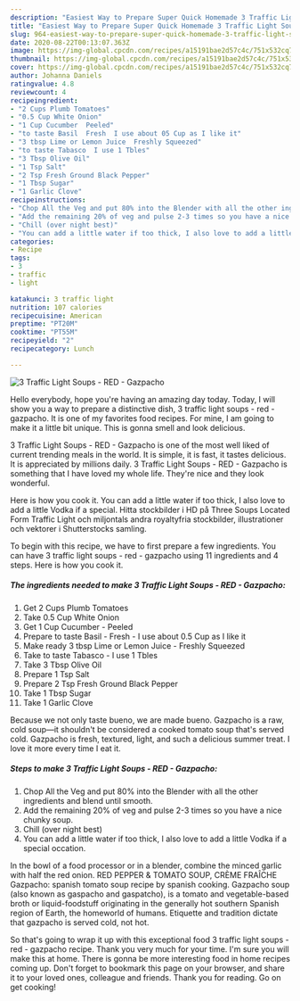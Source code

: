 ```yaml
---
description: "Easiest Way to Prepare Super Quick Homemade 3 Traffic Light Soups - RED - Gazpacho"
title: "Easiest Way to Prepare Super Quick Homemade 3 Traffic Light Soups - RED - Gazpacho"
slug: 964-easiest-way-to-prepare-super-quick-homemade-3-traffic-light-soups-red-gazpacho
date: 2020-08-22T00:13:07.363Z
image: https://img-global.cpcdn.com/recipes/a15191bae2d57c4c/751x532cq70/3-traffic-light-soups-red-gazpacho-recipe-main-photo.jpg
thumbnail: https://img-global.cpcdn.com/recipes/a15191bae2d57c4c/751x532cq70/3-traffic-light-soups-red-gazpacho-recipe-main-photo.jpg
cover: https://img-global.cpcdn.com/recipes/a15191bae2d57c4c/751x532cq70/3-traffic-light-soups-red-gazpacho-recipe-main-photo.jpg
author: Johanna Daniels
ratingvalue: 4.8
reviewcount: 4
recipeingredient:
- "2 Cups Plumb Tomatoes"
- "0.5 Cup White Onion"
- "1 Cup Cucumber  Peeled"
- "to taste Basil  Fresh  I use about 05 Cup as I like it"
- "3 tbsp Lime or Lemon Juice  Freshly Squeezed"
- "to taste Tabasco  I use 1 Tbles"
- "3 Tbsp Olive Oil"
- "1 Tsp Salt"
- "2 Tsp Fresh Ground Black Pepper"
- "1 Tbsp Sugar"
- "1 Garlic Clove"
recipeinstructions:
- "Chop All the Veg and put 80% into the Blender with all the other ingredients and blend until smooth."
- "Add the remaining 20% of veg and pulse 2-3 times so you have a nice chunky soup."
- "Chill (over night best)"
- "You can add a little water if too thick, I also love to add a little Vodka if a special occation."
categories:
- Recipe
tags:
- 3
- traffic
- light

katakunci: 3 traffic light 
nutrition: 107 calories
recipecuisine: American
preptime: "PT20M"
cooktime: "PT55M"
recipeyield: "2"
recipecategory: Lunch

---
```



![3 Traffic Light Soups - RED - Gazpacho](https://img-global.cpcdn.com/recipes/a15191bae2d57c4c/751x532cq70/3-traffic-light-soups-red-gazpacho-recipe-main-photo.jpg)

Hello everybody, hope you're having an amazing day today. Today, I will show you a way to prepare a distinctive dish, 3 traffic light soups - red - gazpacho. It is one of my favorites food recipes. For mine, I am going to make it a little bit unique. This is gonna smell and look delicious.

3 Traffic Light Soups - RED - Gazpacho is one of the most well liked of current trending meals in the world. It is simple, it is fast, it tastes delicious. It is appreciated by millions daily. 3 Traffic Light Soups - RED - Gazpacho is something that I have loved my whole life. They're nice and they look wonderful.

Here is how you cook it. You can add a little water if too thick, I also love to add a little Vodka if a special. Hitta stockbilder i HD på Three Soups Located Form Traffic Light och miljontals andra royaltyfria stockbilder, illustrationer och vektorer i Shutterstocks samling.


To begin with this recipe, we have to first prepare a few ingredients. You can have 3 traffic light soups - red - gazpacho using 11 ingredients and 4 steps. Here is how you cook it.

<!--inarticleads1-->

##### The ingredients needed to make 3 Traffic Light Soups - RED - Gazpacho:

1. Get 2 Cups Plumb Tomatoes
1. Take 0.5 Cup White Onion
1. Get 1 Cup Cucumber - Peeled
1. Prepare to taste Basil - Fresh - I use about 0.5 Cup as I like it
1. Make ready 3 tbsp Lime or Lemon Juice - Freshly Squeezed
1. Take to taste Tabasco - I use 1 Tbles
1. Take 3 Tbsp Olive Oil
1. Prepare 1 Tsp Salt
1. Prepare 2 Tsp Fresh Ground Black Pepper
1. Take 1 Tbsp Sugar
1. Take 1 Garlic Clove


Because we not only taste bueno, we are made bueno. Gazpacho is a raw, cold soup—it shouldn&#39;t be considered a cooked tomato soup that&#39;s served cold. Gazpacho is fresh, textured, light, and such a delicious summer treat. I love it more every time I eat it. 

<!--inarticleads2-->

##### Steps to make 3 Traffic Light Soups - RED - Gazpacho:

1. Chop All the Veg and put 80% into the Blender with all the other ingredients and blend until smooth.
1. Add the remaining 20% of veg and pulse 2-3 times so you have a nice chunky soup.
1. Chill (over night best)
1. You can add a little water if too thick, I also love to add a little Vodka if a special occation.


In the bowl of a food processor or in a blender, combine the minced garlic with half the red onion. RED PEPPER &amp; TOMATO SOUP, CRÈME FRAÎCHE Gazpacho: spanish tomato soup recipe by spanish cooking. Gazpacho soup (also known as gaspacho and gaspatcho), is a tomato and vegetable-based broth or liquid-foodstuff originating in the generally hot southern Spanish region of Earth, the homeworld of humans. Etiquette and tradition dictate that gazpacho is served cold, not hot. 

So that's going to wrap it up with this exceptional food 3 traffic light soups - red - gazpacho recipe. Thank you very much for your time. I'm sure you will make this at home. There is gonna be more interesting food in home recipes coming up. Don't forget to bookmark this page on your browser, and share it to your loved ones, colleague and friends. Thank you for reading. Go on get cooking!
